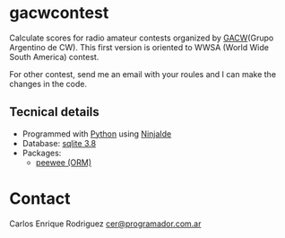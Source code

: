 gacwcontest
===========

Calculate scores for radio amateur contests organized by [GACW](http://www.gacw.org/)(Grupo Argentino de CW). 
This first version is oriented to WWSA (World Wide South America) contest.

For other contest, send me an email with your roules and I can make the changes in the code.


## Tecnical details

* Programmed with [Python](https://www.python.org/) using [NinjaIde](http://ninja-ide.org/)
* Database: [sqlite 3.8](https://sqlite.org/)
* Packages: 
	* [peewee (ORM)](https://peewee.readthedocs.org/en/latest/#peewee)

# Contact

Carlos Enrique Rodriguez
cer@programador.com.ar



